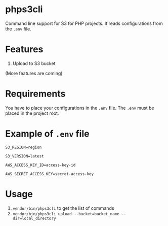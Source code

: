 # phps3cli
Command line support for S3 for PHP projects. It reads configurations from the `.env` file.

# Features
1. Upload to S3 bucket

(More features are coming)

# Requirements
You have to place your configurations in the `.env` file. The `.env` must be placed in the project root.

# Example of `.env` file
`S3_REGION=region`

`S3_VERSION=latest`

`AWS_ACCESS_KEY_ID=access-key-id`

`AWS_SECRET_ACCESS_KEY=secret-access-key`

# Usage
1. `vendor/bin/phps3cli` to get the list of commands
2. `vendor/bin/phps3cli upload --bucket=bucket_name --dir=local_directory` 
